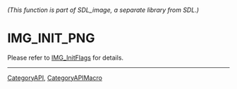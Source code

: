 ###### (This function is part of SDL_image, a separate library from SDL.)
# IMG_INIT_PNG

Please refer to [IMG_InitFlags](IMG_InitFlags) for details.

----
[CategoryAPI](CategoryAPI), [CategoryAPIMacro](CategoryAPIMacro)

